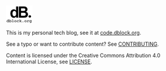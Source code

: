 ![](images/blog.gif)

This is my personal tech blog, see it at [code.dblock.org](https://code.dblock.org).

See a typo or want to contribute content? See [CONTRIBUTING](CONTRIBUTING.md).

Content is licensed under the Creative Commons Attribution 4.0 International License, see [LICENSE](LICENSE.md).

